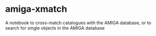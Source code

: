 # amiga-xmatch
A notebook to cross-match catalogues with the AMIGA database, or to search for single objects in the AMIGA database
